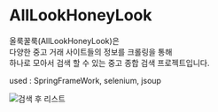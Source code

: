 # AllLookHoneyLook
올룩꿀룩(AllLookHoneyLook)은<br>
다양한 중고 거래 사이트들의 정보를 크롤링을 통해<br>
하나로 모아서 검색 할 수 있는 중고 종합 검색 프로젝트입니다.<br>

used : SpringFrameWork, selenium, jsoup 

![검색 후 리스트](https://user-images.githubusercontent.com/48040031/100536117-b1bb7100-3261-11eb-8d0a-5f005153069c.PNG)
